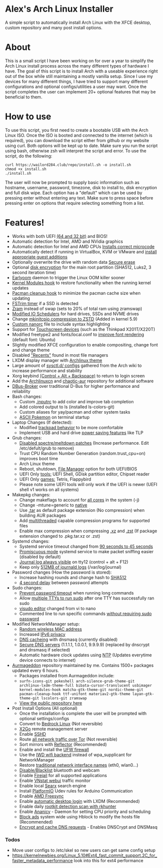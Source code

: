 # Alex's Arch Linux Installer
A simple script to automatically install Arch Linux with the XFCE desktop, custom repository and many post install options.

# About
This is a small script I have been working on for over a year to simplify the Arch Linux install process across the many different types of hardware I have. The goal of this script is to install Arch with a useable experience right out of the box while still maintaining a mostly vanilla setup. Since I use my devices for many different things, I have tried to support many different configurations and optional configs/utilities a user may want. Once the script completes the user can implement 20+ optional features that may be beneficial to them.

# How to use
To use this script, you first need to create a bootable USB with the Arch Linux ISO. Once the ISO is booted and connected to the internet (which is required), you can download the script either from github or my website using curl. Both options will be kept up to date. Make sure you run the script using bash, otherwise zsh will interpret the script and error.
To use the script, do the following:
```
curl https://wailord284.club/repo/install.sh -o install.sh
chmod +x install.sh
./install.sh
```
The user will now be prompted to supply basic information such as hostname, username, password, timezone, disk to install to, disk encryption and full disk wipe. Each option has a "default" which can be used by pressing enter without entering any text. Make sure to press space before pressing enter on options that require selecting something from a list.
# Features!
- Works with both UEFI [(64 and 32 bit)](https://github.com/wailord284/Arch-Linux-Installer/blob/master/install.sh#L292) and BIOS!
- Automatic detection for Intel, AMD and NVidia graphics
- Automatic detection for Intel and AMD CPUs [Installs correct microcode](https://github.com/wailord284/Arch-Linux-Installer/blob/master/install.sh#L448)
- Automatically detect if running in VirtualBox, KVM or VMware and [install appropriate guest additions](https://github.com/wailord284/Arch-Linux-Installer/blob/master/install.sh#L669)
- Optionally overwrite the drive with random data [Secure erase](https://github.com/wailord284/Arch-Linux-Installer/blob/master/install.sh#L270)
- Optional [disk encryption](https://github.com/wailord284/Arch-Linux-Installer/blob/master/install.sh#L321) for the main root partition (SHA512, Luks2, 3 second iteration time)
- [Earlyoom](https://github.com/rfjakob/earlyoom) daemon to trigger the Linux OOM killer sooner
- [Kernel Modules hook](https://github.com/saber-nyan/kernel-modules-hook) to restore functionality when the running kernel updates
- [Pacman cleanup hook](https://aur.archlinux.org/packages/pacman-cleanup-hook/) to minimize the pacman cache size when updating
- [FSTrim timer](https://github.com/wailord284/Arch-Linux-Installer/blob/master/install.sh#L573) if a SSD is detected
- [Zram](https://aur.archlinux.org/packages/zramswap/) instead of swap (sets to 20% of total ram using zramswap)
- [Modified IO Schedulers](https://github.com/wailord284/Arch-Linux-Installer/blob/master/configs/udev/60-ioschedulers.rules) for hard drives, SSDs and NVME drives
- Change [mkinitcpio compression to ZSTD](https://github.com/wailord284/Arch-Linux-Installer/blob/master/install.sh#L465) (Added in kernel 5.9)
- [Custom nanorc](https://github.com/wailord284/Arch-Linux-Installer/blob/master/install.sh#L616) file to include syntax highlighting
- Support for [Touchscreen devices](https://github.com/wailord284/Arch-Linux-Installer/blob/master/configs/xorg/72-wacom-options.conf) (such as the Thinkpad X201T/X220T)
- Modified freetype2 and fonts/local.conf to [improve font rendering](https://github.com/wailord284/Arch-Linux-Installer/blob/master/configs/fonts/local.conf) (default font: Ubuntu)
- Slightly modified XFCE configuration to enable compositing, change font and change theme
- Disabled ["Recents"](https://github.com/wailord284/Arch-Linux-Installer/blob/master/configs/gtk-3.0/settings.ini) found in most file managers
- LXDM display manager with [Archlinux theme](https://aur.archlinux.org/packages/archlinux-lxdm-theme/)
- Large amount of [sysctl.d/ configs](https://github.com/wailord284/Arch-Linux-Installer/tree/master/configs/sysctl) gathered from the Arch wiki to increase performance and stability
- Xorg keybind [(Control + Alt + Backspace)](https://github.com/wailord284/Arch-Linux-Installer/blob/master/configs/xorg/90-zap.conf) to return to login screen
- Add the [Archlinuxcn](https://wiki.archlinux.org/index.php/Unofficial_user_repositories#archlinuxcn) and [chaotic-aur](https://wiki.archlinux.org/index.php/Unofficial_user_repositories#chaotic-aur) repository for additional software
- [DBus-Broker](https://wiki.archlinux.org/index.php/D-Bus#dbus-broker) over traditional D-Bus for higher performance and reliability
- Bash changes:
    * Custom [.inputrc](https://github.com/wailord284/Arch-Linux-Installer/blob/master/configs/bash/.inputrc) to add color and improve tab completion
    * Add colored output to ls (installed ls-colors-git)
    * Custom aliases for yay/pacman and other system tasks
    * [ASCII Pokemon](https://aur.archlinux.org/packages/pokeshell/) on terminal startup
- Laptop Changes (If detected):
    * Modified [trackpad behavior](https://github.com/wailord284/Arch-Linux-Installer/blob/master/configs/xorg/70-synaptics.conf) to be more comfortable
    * Implement USB and hard drive [power saving features](https://github.com/wailord284/Arch-Linux-Installer/blob/master/install.sh#L765) like TLP
- Grub changes:
    * [Disabled spectre/meltdown patches](https://github.com/wailord284/Arch-Linux-Installer/blob/master/install.sh#L900) (Increase performance. Edit /etc/defult/grub to remove)
    * Trust CPU Random Number Generation (random.trust_cpu=on) improves boot time
    * Arch Linux theme
    * Reboot, shutdown, [File Manager](https://github.com/a1ive/grub2-filemanager) option for both UEFI/BIOS
    * UEFI Only [tools:](https://github.com/wailord284/Arch-Linux-Installer/tree/master/configs/grub/tools) UEFI Shell, GDisk partition editor, Chipset reader
    * UEFI Only [games:](https://github.com/wailord284/Arch-Linux-Installer/tree/master/configs/grub/games) Tetris, Flappybird
    * Please note some UEFI tools will only work if the UEFI is newer (UEFI shell v1 works on all systems)
- Makepkg changes:
    * Change makeflags to account for [all cores](https://github.com/wailord284/Arch-Linux-Installer/blob/master/install.sh#L648) in the system (-j)
    * Change -mtune=generic to [native](https://github.com/wailord284/Arch-Linux-Installer/blob/master/install.sh#L649)
    * Use [.tar](https://github.com/wailord284/Arch-Linux-Installer/blob/master/install.sh#L654) as default package extension (No compression) when building AUR packages
    * Add [multithreaded](https://github.com/wailord284/Arch-Linux-Installer/blob/master/install.sh#L650) capable compression programs for supported files
    * Enable max compression when compressing [.xz](https://github.com/wailord284/Arch-Linux-Installer/blob/master/install.sh#L652) and [.zst](https://github.com/wailord284/Arch-Linux-Installer/blob/master/install.sh#L653) (If package extension changed to .pkg.tar.xz or .zst)
- Systemd changes:
    * Systemd service timeout changed from [90 seconds to 45 seconds](https://github.com/wailord284/Arch-Linux-Installer/blob/master/install.sh#L640)
    * [Promiscuous mode](https://github.com/wailord284/Arch-Linux-Installer/blob/master/configs/systemd/promiscuous%40.service) systemd service to make packet sniffing easier (disabled by default)
    * [Journal log always visible](https://github.com/wailord284/Arch-Linux-Installer/blob/master/configs/systemd/fw-tty12.conf) on tty12 (control + alt + F12)
    * Keep only [512MB of journald logs](https://github.com/wailord284/Arch-Linux-Installer/blob/master/configs/systemd/00-journal-size.conf) (/var/log/journal)
- Password changes (How the password is stored):
    * Increase hashing rounds and change hash to [SHA512](https://github.com/wailord284/Arch-Linux-Installer/blob/master/install.sh#L505)
    * [4 second delay](https://github.com/wailord284/Arch-Linux-Installer/blob/master/install.sh#L514) between password attempts
- Sudo changes:
    * [Prevent password timeout](https://github.com/wailord284/Arch-Linux-Installer/blob/master/install.sh#L635) when running long commands
    * Allow [multiple TTYs to run sudo](https://github.com/wailord284/Arch-Linux-Installer/blob/master/install.sh#L634) after one TTY has successfully ran sudo
    * [visudo editor](https://github.com/wailord284/Arch-Linux-Installer/blob/master/install.sh#L636) changed from vi to nano
    * Commented line to run specific commands [without requiring sudo password](https://github.com/wailord284/Arch-Linux-Installer/blob/master/install.sh#L637)
- Modified NetworkManager setup:
    * [Random wireless MAC address](https://github.com/wailord284/Arch-Linux-Installer/blob/master/configs/networkmanager/rand_mac.conf)
    * Increased [IPv6 privacy](https://github.com/wailord284/Arch-Linux-Installer/blob/master/install.sh#L738)
    * [DNS cacheing](https://github.com/wailord284/Arch-Linux-Installer/blob/master/configs/networkmanager/dns.conf) with dnsmasq (currently disabled)
    * [Secure DNS servers](https://github.com/wailord284/Arch-Linux-Installer/blob/master/configs/networkmanager/dns-servers.conf) (1.1.1.1, 1.0.0.1, 9.9.9.9) (replaced by dnscrypt and dnsmasq if selected)
    * Automatic hardware clock updates using [NTP](https://github.com/wailord284/Arch-Linux-Installer/blob/master/configs/networkmanager/hwclock.conf) (Updates everytime device connects to internet)
- [Aurmageddon](https://wailord284.club/) repository maintained by me. Contains 1500+ packages updated every 6 hours.
    * Packages installed from Aurmageddon include:
    * ```surfn-icons-git pokeshell arch-silence-grub-theme-git archlinux-lxdm-theme-full bibata-cursor-translucent usbimager kernel-modules-hook matcha-gtk-theme-git nordic-theme-git pacman-cleanup-hook ttf-unifont materiav2-gtk-theme layan-gtk-theme-git lscolors-git zramswap```
    * [View the public repository here](https://wailord284.club/repo/aurmageddon/x86_64/)
- Post Install Options (All optional)
    * Once the installation is complete the user will be prompted with optional settings/configs
    * Convert to [Bedrock Linux](https://bedrocklinux.org/) (Not reversible)
    * [X2Go](https://github.com/wailord284/Arch-Linux-Installer/blob/master/install.sh#L962) remote management server
    * Enable [SSHD](https://github.com/wailord284/Arch-Linux-Installer/blob/master/install.sh#L971)
    * Route [all network traffic over Tor](https://github.com/wailord284/Arch-Linux-Installer/blob/master/install.sh#L977) (Not reversible)
    * Sort mirrors with [Reflector](https://github.com/wailord284/Arch-Linux-Installer/blob/master/install.sh#L999) (Recommended)
    * Enable and install the [UFW firewall](https://github.com/wailord284/Arch-Linux-Installer/blob/master/install.sh#L1008)
    * Use the [IWD wifi backend](https://github.com/wailord284/Arch-Linux-Installer/blob/master/install.sh#L1019) instead of wpa_supplicant for NetworkManager
    * Restore [traditional network interface names](https://github.com/wailord284/Arch-Linux-Installer/blob/master/install.sh#L1026) (eth0, wlan0...)
    * [Disable/Blacklist](https://github.com/wailord284/Arch-Linux-Installer/blob/master/install.sh#L1032) bluetooth and webcam
    * Enable [Firejail](https://github.com/wailord284/Arch-Linux-Installer/blob/master/install.sh#L1042) for all supported applications
    * Enable [VNstat webui](https://github.com/wailord284/Arch-Linux-Installer/blob/master/install.sh#L1055) traffic monitor
    * Enable local [Searx](https://github.com/wailord284/Arch-Linux-Installer/blob/master/install.sh#L1074) search engine
    * Install [PlatformIO](https://github.com/wailord284/Arch-Linux-Installer/blob/master/install.sh#L1082) Udev rules for Arduino Communication
    * Enable [AMD Freesync](https://github.com/wailord284/Arch-Linux-Installer/blob/master/install.sh#L1089)
    * Enable [automatic desktop login](https://github.com/wailord284/Arch-Linux-Installer/blob/master/install.sh#L1097) with LXDM (Recommended)
    * Enable daily [rootkit detection scan with rkhunter](https://github.com/wailord284/Arch-Linux-Installer/blob/master/install.sh#L1103)
    * Enable [Ananicy](https://github.com/wailord284/Arch-Linux-Installer/blob/master/install.sh#L1113) - Daemon for setting CPU priority and scheduling
    * [Block ads](https://github.com/wailord284/Arch-Linux-Installer/blob/master/install.sh#L1121) system wide using Hblock to modify the hosts file (Recommended)
    * [Encrypt and cache DNS requests](https://github.com/wailord284/Arch-Linux-Installer/blob/master/install.sh#L1130) - Enables DNSCrypt and DNSMasq

### Todos
 - Move user configs to /etc/skel so new users can get same config setup
 - https://kernelnewbies.org/Linux_5.10#Ext4_fast_commit_support.2C_for_faster_metadata_performance look into this for ext4 performance
